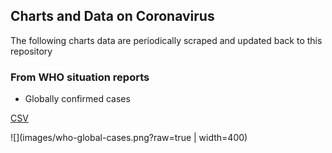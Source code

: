 ## Charts and Data on Coronavirus 
The following charts data are periodically scraped and updated back to this repository

### From WHO situation reports

* Globally confirmed cases

[CSV](data/who-global-cases.csv?raw=true)

![](images/who-global-cases.png?raw=true | width=400)






